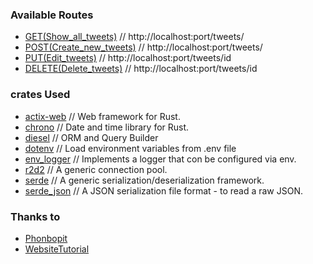 ### Available Routes

- [GET(Show_all_tweets)](http://localhost:8080/tweets) // http://localhost:port/tweets/
- [POST(Create_new_tweets)](http://localhost:8080/tweets) // http://localhost:port/tweets/
- [PUT(Edit_tweets)](http://localhost:8080/tweets/1) // http://localhost:port/tweets/id
- [DELETE(Delete_tweets)](http://localhost:8080/tweets/3) // http://localhost:port/tweets/id

### crates Used

- [actix-web](https://crates.io/crates/actix-web) // Web framework for Rust.
- [chrono](https://crates.io/crates/chrono) // Date and time library for Rust.
- [diesel](https://crates.io/crates/diesel) // ORM and Query Builder
- [dotenv](https://crates.io/crates/dotenv) // Load environment variables from .env file
- [env_logger](https://crates.io/crates/env_logger) // Implements a logger that con be configured via env.
- [r2d2](https://crates.io/crates/r2d2) // A generic connection pool.
- [serde](https://crates.io/crates/serde) // A generic serialization/deserialization framework.
- [serde_json](https://crates.io/crates/serde_json) // A JSON serialization file format - to read a raw JSON.

### Thanks to
- [Phonbopit](https://github.com/Phonbopit) 
- [WebsiteTutorial](https://0xchai.io/blog/restful-api-with-actix)
